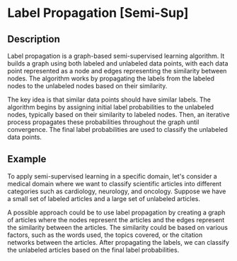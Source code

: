 # Label Propagation [Semi-Sup]

## Description

Label propagation is a graph-based semi-supervised learning algorithm. It builds a graph using both labeled and unlabeled data points, with each data point represented as a node and edges representing the similarity between nodes. The algorithm works by propagating the labels from the labeled nodes to the unlabeled nodes based on their similarity.

The key idea is that similar data points should have similar labels. The algorithm begins by assigning initial label probabilities to the unlabeled nodes, typically based on their similarity to labeled nodes. Then, an iterative process propagates these probabilities throughout the graph until convergence. The final label probabilities are used to classify the unlabeled data points.

## Example

To apply semi-supervised learning in a specific domain, let's consider a medical domain where we want to classify scientific articles into different categories such as cardiology, neurology, and oncology. Suppose we have a small set of labeled articles and a large set of unlabeled articles.

A possible approach could be to use label propagation by creating a graph of articles where the nodes represent the articles and the edges represent the similarity between the articles. The similarity could be based on various factors, such as the words used, the topics covered, or the citation networks between the articles. After propagating the labels, we can classify the unlabeled articles based on the final label probabilities.
